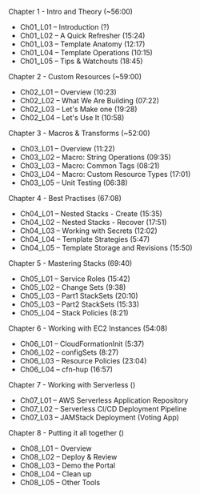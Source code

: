 
Chapter 1 - Intro and Theory (~56:00)
  - Ch01_L01 – Introduction (?)
  - Ch01_L02 – A Quick Refresher (15:24)
  - Ch01_L03 – Template Anatomy (12:17)
  - Ch01_L04 – Template Operations (10:15)
  - Ch01_L05 – Tips & Watchouts (18:45)

Chapter 2 - Custom Resources (~59:00)
  - Ch02_L01 – Overview (10:23)
  - Ch02_L02 – What We Are Building (07:22)
  - Ch02_L03 – Let's Make one (19:28)
  - Ch02_L04 – Let's Use It (10:58)

Chapter 3 - Macros & Transforms (~52:00)
  - Ch03_L01 – Overview (11:22)
  - Ch03_L02 – Macro: String Operations (09:35)
  - Ch03_L03 – Macro: Common Tags (08:21)
  - Ch03_L04 – Macro: Custom Resource Types (17:01)
  - Ch03_L05 – Unit Testing (06:38)

Chapter 4 - Best Practises (67:08)
  - Ch04_L01 – Nested Stacks - Create (15:35)
  - Ch04_L02 – Nested Stacks - Recover (17:51)
  - Ch04_L03 – Working with Secrets (12:02)
  - Ch04_L04 – Template Strategies (5:47)
  - Ch04_L05 – Template Storage and Revisions (15:50)

Chapter 5 - Mastering Stacks (69:40)
  - Ch05_L01 – Service Roles (15:42)
  - Ch05_L02 – Change Sets (9:38)
  - Ch05_L03 – Part1 StackSets (20:10)
  - Ch05_L03 – Part2 StackSets (15:33)
  - Ch05_L04 – Stack Policies (8:21)

Chapter 6 - Working with EC2 Instances (54:08)
  - Ch06_L01 – CloudFormationInit (5:37)
  - Ch06_L02 – configSets (8:27)
  - Ch06_L03 – Resource Policies (23:04)
  - Ch06_L04 – cfn-hup (16:57)

Chapter 7 - Working with Serverless ()
  - Ch07_L01 – AWS Serverless Application Repository
  - Ch07_L02 – Serverless CI/CD Deployment Pipeline
  - Ch07_L03 – JAMStack Deployment (Voting App)

Chapter 8 - Putting it all together ()
  - Ch08_L01 – Overview
  - Ch08_L02 – Deploy & Review
  - Ch08_L03 – Demo the Portal
  - Ch08_L04 – Clean up
  - Ch08_L05 – Other Tools
